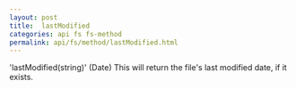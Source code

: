 ```yaml
---
layout: post
title:  lastModified
categories: api fs fs-method
permalink: api/fs/method/lastModified.html
---
```


'lastModified(string)' (Date)
This will return the file's last modified date, if it exists.
